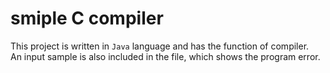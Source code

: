 # smiple C compiler

This project is written in `Java` language and has the function of compiler.\
An input sample is also included in the file, which shows the program error.
